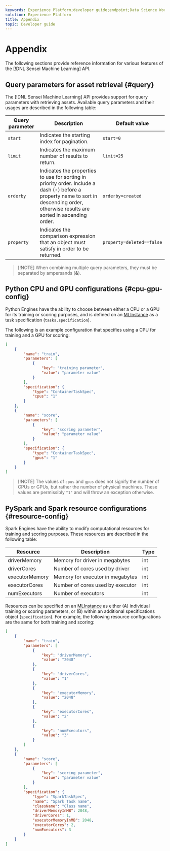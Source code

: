 ```yaml
---
keywords: Experience Platform;developer guide;endpoint;Data Science Workspace;popular topics
solution: Experience Platform
title: Appendix
topic: Developer guide
---
```


# Appendix

The following sections provide reference information for various features of the [!DNL Sensei Machine Learning] API.

## Query parameters for asset retrieval {#query}

The [!DNL Sensei Machine Learning] API provides support for query parameters with retrieving assets. Available query parameters and their usages are described in the following table:

| Query parameter | Description | Default value |
| --------------- | ----------- | ------- |
| `start` | Indicates the starting index for pagination. | `start=0` |
| `limit` | Indicates the maximum number of results to return. | `limit=25` |
| `orderby` | Indicates the properties to use for sorting in priority order. Include a dash (**-**) before a property name to sort in descending order, otherwise results are sorted in ascending order. | `orderby=created` |
| `property` | Indicates the comparison expression that an object must satisfy in order to be returned. | `property=deleted==false` |

>[!NOTE] When combining multiple query parameters, they must be separated by ampersands (**&**).

## Python CPU and GPU configurations {#cpu-gpu-config}

Python Engines have the ability to choose between either a CPU or a GPU for its training or scoring purposes, and is defined on an [MLInstance](./mlinstances.md) as a task specification (`tasks.specification`).

The following is an example configuration that specifies using a CPU for training and a GPU for scoring:

```json
[
    {
        "name": "train",
        "parameters": [
            {
                "key": "training parameter",
                "value": "parameter value"
            }    
        ],
        "specification": {
            "type": "ContainerTaskSpec",
            "cpus": "1"
        }
    },
    {
        "name": "score",
        "parameters": [
            {
                "key": "scoring parameter",
                "value": "parameter value" 
            }
        ],
        "specification": {
            "type": "ContainerTaskSpec",
            "gpus": "1"
        }
    }
]
```

>[!NOTE] The values of `cpus` and `gpus` does not signify the number of CPUs or GPUs, but rather the number of physical machines. These values are permissibly `"1"` and will throw an exception otherwise.

## PySpark and Spark resource configurations {#resource-config}

Spark Engines have the ability to modify computational resources for training and scoring purposes. These resources are described in the following table:

| Resource | Description | Type |
| -------- | ----------- | ---- |
| driverMemory | Memory for driver in megabytes | int |
| driverCores | Number of cores used by driver | int |
| executorMemory | Memory for executor in megabytes | int |
| executorCores | Number of cores used by executor | int |
| numExecutors | Number of executors | int |

Resources can be specified on an [MLInstance](./mlinstances.md) as either (A) individual training or scoring parameters, or (B) within an additional specifications object (`specification`). For example, the following resource configurations are the same for both training and scoring:

```json
[
    {
        "name": "train",
        "parameters": [
            {
                "key": "driverMemory",
                "value": "2048"
            },
            {
                "key": "driverCores",
                "value": "1"
            },
            {
                "key": "executorMemory",
                "value": "2048"
            },
            {
                "key": "executorCores",
                "value": "2"
            },
            {
                "key": "numExecutors",
                "value": "3"
            }
        ]
    },
    {
        "name": "score",
        "parameters": [
            {
                "key": "scoring parameter",
                "value": "parameter value"
            }
        ],
        "specification": {
            "type": "SparkTaskSpec",
            "name": "Spark Task name",
            "className": "Class name",
            "driverMemoryInMB": 2048,
            "driverCores": 1,
            "executorMemoryInMB": 2048,
            "executorCores": 2,
            "numExecutors": 3
        }
    }
]
```